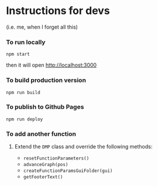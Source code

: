 # Instructions for devs 
(i.e. me, when I forget all this)

### To run locally 

`npm start`

then it will open [http://localhost:3000](http://localhost:3000)

### To build production version

`npm run build`

### To publish to Github Pages

`npm run deploy`

### To add another function

1. Extend the `DMP` class and override the following methods:

   * `resetFunctionParameters()`
   * `advanceGraph(pos)`
   * `createFunctionParamsGuiFolder(gui)`
   * `getFooterText()`